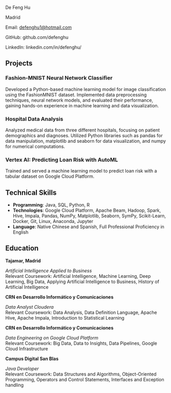 De Feng Hu

Madrid

Email: defenghu1@hotmail.com

GitHub: github.com/defenghu

LinkedIn: linkedin.com/in/defenghu/


## Projects

### <a style="text-decoration:none" href="https://github.com/defenghu/Fashion-MNIST_Neural_Network_Classifier">Fashion-MNIST Neural Network Classifier</a>
Developed a Python-based machine learning model for image classification using the FashionMNIST dataset. Implemented data preprocessing techniques, neural network models, and evaluated their performance, gaining hands-on experience in machine learning and data visualization.

### <a style="text-decoration:none" href="https://github.com/defenghu/Data_Analysis_Hospitals">Hospital Data Analysis </a>
Analyzed medical data from three different hospitals, focusing on patient demographics and diagnoses. Utilized Python libraries such as pandas for data manipulation, matplotlib and seaborn for data visualization, and numpy for numerical computations.

### Vertex AI: Predicting Loan Risk with AutoML
Trained and served a machine learning model to predict loan risk with a tabular dataset on Google Cloud Platform.

## Technical Skills
- **Programming**: Java, SQL, Python, R
- **Technologies**: Google Cloud Platform, Apache Beam, Hadoop, Spark, Hive, Impala, Pandas, NumPy,  Matplotlib, Seaborn, SymPy, Scikit-Learn, Docker, Git, Linux, Anaconda, Jupyter
- **Language**: Native Chinese and Spanish, Full Professional Proficiency in English

## Education

**Tajamar, Madrid**

*Artificial Intelligence Applied to Business*<br>
Relevant Coursework: Artificial Intelligence, Machine Learning, Deep Learning, Big Data, Applying Artificial Intelligence to Business, History of Artificial Intelligence

**CRN en Desarrollo Informático y Comunicaciones**

*Data Analyst Cloudera*<br>
Relevant Coursework: Data Analysis, Data Definition Language, Apache Hive, Apache Impala, Introduction to Statistical Learning

 **CRN en Desarrollo Informático y Comunicaciones**
 
*Data Engineering on Google Cloud Platform*<br>
Relevant Coursework: Big Data, Data to Insights, Data Pipelines, Google Cloud Infrastructure

**Campus Digital San Blas**

*Java Developer*<br>
Relevant Coursework: Data Structures and Algorithms, Object-Oriented Programming, Operators and Control Statements, Interfaces and Exception handling
